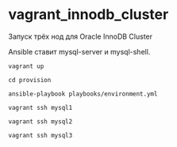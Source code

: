 # vagrant_innodb_cluster
Запуск трёх нод для Oracle InnoDB Cluster

Ansible ставит mysql-server и mysql-shell.

```
vagrant up

cd provision

ansible-playbook playbooks/environment.yml

vagrant ssh mysql1

vagrant ssh mysql2

vagrant ssh mysql3

```